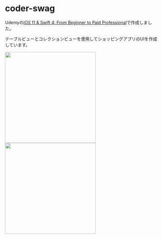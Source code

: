 # coder-swag
Udemyの[iOS 11 & Swift 4: From Beginner to Paid Professional](https://www.udemy.com/devslopes-ios11/)で作成しました。

テーブルビューとコレクションビューを使用してショッピングアプリのUIを作成しています。

<img src="https://user-images.githubusercontent.com/35205886/36829448-988489fe-1d62-11e8-8188-14409f1d6987.png" width="300">
<img src="https://user-images.githubusercontent.com/35205886/36829449-99356486-1d62-11e8-9037-53cce4db2357.png" width="300">
